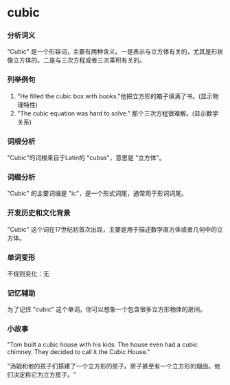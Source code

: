 # cubic

### 分析词义

  

"Cubic" 是一个形容词，主要有两种含义。一是表示与立方体有关的，尤其是形状像立方体的。二是与三次方程或者三次乘积有关的。

  

### 列举例句

  

1.  "He filled the cubic box with books."他把立方形的箱子填满了书。(显示物理特性)
2.  "The cubic equation was hard to solve." 那个三次方程很难解。(显示数学关系)

  

### 词根分析

  

"Cubic"的词根来自于Latin的 "cubus"，意思是 "立方体"。

  

### 词缀分析

  

"Cubic" 的主要词缀是 "ic"，是一个形式词尾，通常用于形词词尾。

  

### 开发历史和文化背景

  

"Cubic" 这个词在17世纪初首次出现，主要是用于描述数学直方体或者几何中的立方体。

  

### 单词变形

  

不规则变化：无

  

### 记忆辅助

  

为了记住 "cubic" 这个单词，你可以想象一个包含很多立方形物体的房间。

  

### 小故事

  

"Tom built a cubic house with his kids. The house even had a cubic chimney. They decided to call it the Cubic House."

  

"汤姆和他的孩子们搭建了一个立方形的房子。房子甚至有一个立方形的烟囱。他们决定称它为立方房子。"
